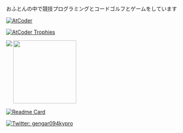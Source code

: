おふとんの中で競技プログラミングとコードゴルフとゲームをしています

[![AtCoder](https://img.shields.io/endpoint?url=https%3A%2F%2Fatcoder-badges.now.sh%2Fapi%2Fatcoder%2Fjson%2Fgengar_094)](https://atcoder.jp/users/gengar_094)

[![AtCoder Trophies](https://atcoder-trophies.vercel.app/api/v1/atcoder?username=gengar_094&theme=oldie&rank=SSS,SS,S,AAA,AA,A,B)](https://github.com/KATO-Hiro/AtCoderTrophies)

<a href="https://github.com/anuraghazra/github-readme-stats">
  <img align="left" src="https://github-readme-stats.vercel.app/api?username=094-gengar&show_icons=true&count_private=true&include_all_commits=true" />
  <img height="170" src="https://github-readme-stats.vercel.app/api/top-langs/?username=094-gengar&layout=compact&langs_count=6&hide=vim script" />
</a>

[![Readme Card](https://github-readme-stats.vercel.app/api/pin/?username=094-gengar&repo=library)](https://github.com/094-gengar/library)

<p>
  <a href="https://twitter.com/gengar094kypro" target="_blank">
    <img alt="Twitter: gengar094kypro" src="https://img.shields.io/twitter/follow/gengar094kypro.svg?style=social" />
  </a>
</p>
